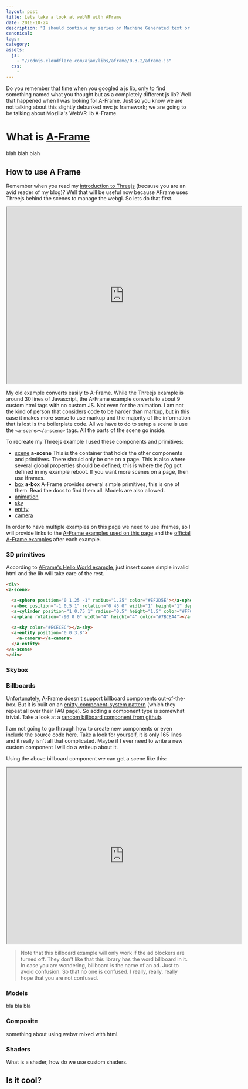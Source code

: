 ```yaml
---
layout: post
title: Lets take a look at webVR with AFrame
date: 2016-10-24
description: "I should continue my series on Machine Generated text or Composer or Drupal, but this just looks like too much fun. WebVR with AFrame."
canonical:
tags:
category:
assets:
  js:
    - "//cdnjs.cloudflare.com/ajax/libs/aframe/0.3.2/aframe.js"
  css:
    -
---
```


Do you remember that time when you googled a  js lib, only to find something named what you thought but as a completely different js lib? Well that happened when I was looking for A-Frame. Just so you know we are not talking about this slightly debunked mvc js framework; we are going to be talking about Mozilla's WebVR lib A-Frame.

# What is [A-Frame](https://aframe.io/docs/0.3.0/introduction/faq.html#do-i-call-it-“a-frame”-or-“aframe”-or-“aframevr”-or-“aframe”)

blah blah blah

## How to use A Frame

Remember when you read my [introduction to Threejs](https://www.frobiovox.com/posts/2014/11/15/WebGL-with-threejs.html) (because you are an avid reader of my blog)? Well that will be useful now because AFrame uses Threejs behind the scenes to manage the webgl. So lets do that first.

<iframe width="640" height="480" allowfullscreen src="https://frob.github.io/aframeexamples/" ></iframe>

My old example converts easily to A-Frame. While the Threejs example is around 30 lines of Javascript, the A-Frame example converts to about 9 custom html tags with no custom JS. Not even for the animation. I am not the kind of person that considers code to be harder than markup, but in this case it makes more sense to use markup and the majority of the information that is lost is the boilerplate code. All we have to do to setup a scene is use the ```<a-scene></a-scene>``` tags. All the parts of the scene go inside.

To recreate my Threejs example I used these components and primitives:
 - [scene](https://aframe.io/docs/0.3.0/core/scene.html)
  **a-scene** This is the container that holds the other components and primitives. There should only be one on a page. This is also where several global properties should be defined; this is where the *fog* got defined in my example reboot. If you want more scenes on a page, then use iframes.
 - [box](https://aframe.io/docs/0.3.0/primitives/a-box.html)
  **a-box** A-Frame provides several simple primitives, this is one of them. Read the docs to find them all. Models are also allowed.
 - [animation](https://aframe.io/docs/0.3.0/core/animations.html)
 - [sky](https://aframe.io/docs/0.3.0/primitives/a-sky.html)
 - [entity](https://aframe.io/docs/0.3.0/core/entity.html)
 - [camera](https://aframe.io/docs/0.3.0/components/camera.html)

In order to have multiple examples on this page we need to use iframes, so I will provide links to the [A-Frame examples used on this page](https://github.com/frob/aframeexamples) and the [official A-Frame examples](https://github.com/aframevr/aframe/blob/master/examples) after each example.

### 3D primitives

According to [AFrame's Hello World example](https://github.com/aframevr/aframe/blob/master/examples/boilerplate/hello-world/index.html), just insert some simple invalid html and the lib will take care of the rest.

```html
<div>
<a-scene>

  <a-sphere position="0 1.25 -1" radius="1.25" color="#EF2D5E"></a-sphere>
  <a-box position="-1 0.5 1" rotation="0 45 0" width="1" height="1" depth="1"  color="#4CC3D9"></a-box>
  <a-cylinder position="1 0.75 1" radius="0.5" height="1.5" color="#FFC65D"></a-cylinder>
  <a-plane rotation="-90 0 0" width="4" height="4" color="#7BC8A4"></a-plane>

  <a-sky color="#ECECEC"></a-sky>
  <a-entity position="0 0 3.8">
    <a-camera></a-camera>
  </a-entity>
</a-scene>
</div>
```

### Skybox

### Billboards

Unfortunately, A-Frame doesn't support billboard components out-of-the-box. But it is built on an [enitty-component-system pattern](https://aframe.io/docs/0.3.0/docs/core) (which they repeat all over their FAQ page). So adding a component type is somewhat trivial. Take a look at a [random billboard component from github](https://github.com/blairmacintyre/aframe-look-at-billboard-component).

I am not going to go through how to create new components or even include the source code here. Take a look for yourself, it is only 165 lines and it really isn't all that complicated. Maybe if I ever need to write a new custom component I will do a writeup about it.

Using the above billboard component we can get a scene like this:

<iframe width="640" height="480" allowfullscreen src="https://frob.github.io/aframeexamples/example-billboard.html" ></iframe>

> Note that this billboard example will only work if the ad blockers are turned off. They don't like that this library has the word billboard in it. In case you are wondering, billboard is the name of an ad. Just to avoid confusion. So that no one is confused. I really, really, really hope that you are not confused.

### Models

bla bla bla

### Composite

something about using webvr mixed with html.

### Shaders

What is a shader, how do we use custom shaders.

## Is it cool?
